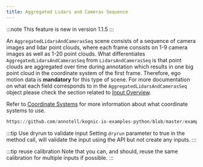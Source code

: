 ```yaml
---
title: Aggregated Lidars and Cameras Sequence
---
```


:::note
This feature is new in version 1.1.5
:::

An `AggregatedLidarsAndCamerasSeq` scene consists of a sequence of camera images and lidar point clouds, where each 
frame consists on 1-9 camera images as well as 1-20 point clouds. What differentiates `AggregatedLidarsAndCamerasSeq`
from `LidarsAndCamerasSeq` is that point clouds are aggregated over time during annotation which results in one big 
point cloud in the coordinate system of the first frame. Therefore, ego motion data is **mandatory** for this type of 
scene. For more documentation on what each field corresponds to in the `AggregatedLidarsAndCamerasSeq` object please 
check the section related to [Input Overview](/docs/kognic-io/overview).

Refer to [Coordinate Systems](../coordinate_systems.md) for more information about what coordinate systems to use.

```python reference
https://github.com/annotell/kognic-io-examples-python/blob/master/examples/agg_lidars_and_cameras_seq.py
```

:::tip Use dryrun to validate input
Setting `dryrun` parameter to true in the method call, will validate the input using the API but not create any inputs.
:::

:::tip reuse calibration
Note that you can, and should, reuse the same calibration for multiple inputs if possible.
:::
